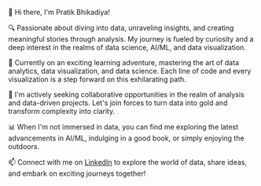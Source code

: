 

👋 Hi there, I'm Pratik Bhikadiya!

🔍 Passionate about diving into data, unraveling insights, and creating meaningful stories through analysis. My journey is fueled by curiosity and a deep interest in the realms of data science, AI/ML, and data visualization.

🌱 Currently on an exciting learning adventure, mastering the art of data analytics, data visualization, and data science. Each line of code and every visualization is a step forward on this exhilarating path.

🚀 I'm actively seeking collaborative opportunities in the realm of analysis and data-driven projects. Let's join forces to turn data into gold and transform complexity into clarity.

📊 When I'm not immersed in data, you can find me exploring the latest advancements in AI/ML, indulging in a good book, or simply enjoying the outdoors.

📫 Connect with me on [LinkedIn](https://www.linkedin.com/in/pratik-bhikadiya-424b91b1) to explore the world of data, share ideas, and embark on exciting journeys together!

<!---
Pratik2895/Pratik2895: Turning data into insights, one line of code at a time. 📈🔍
--->

